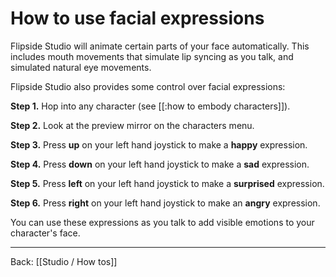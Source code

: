 # How to use facial expressions

Flipside Studio will animate certain parts of your face automatically. This includes mouth movements that simulate lip syncing as you talk, and simulated natural eye movements.

Flipside Studio also provides some control over facial expressions:

**Step 1.** Hop into any character (see [[:how to embody characters]]).

**Step 2.** Look at the preview mirror on the characters menu.

**Step 3.** Press **up** on your left hand joystick to make a **happy** expression.

**Step 4.** Press **down** on your left hand joystick to make a **sad** expression.

**Step 5.** Press **left** on your left hand joystick to make a **surprised** expression.

**Step 6.** Press **right** on your left hand joystick to make an **angry** expression.

You can use these expressions as you talk to add visible emotions to your character's face.

---

Back: [[Studio / How tos]]
